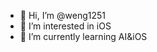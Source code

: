 - 👋 Hi, I’m @weng1251
- 👀 I’m interested in iOS
- 🌱 I’m currently learning AI&iOS

<!---
weng1251/weng1251 is a ✨ special ✨ repository because its `README.md` (this file) appears on your GitHub profile.
You can click the Preview link to take a look at your changes.
--->
